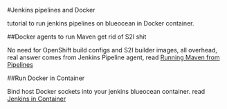#Jenkins pipelines and Docker

tutorial to run jenkins pipelines on blueocean in Docker container.

##Docker agents to run Maven get rid of S2I shit

No need for OpenShift build configs and S2I builder images, all overhead, real answer comes from Jenkins Pipeline agent, read [Running Maven from Pipelines](https://jenkins.io/doc/book/pipeline/docker/)

##Run Docker in Container

Bind host Docker sockets into your jenkins blueocean container.
read [Jenkins in Container](https://jenkins.io/doc/tutorials/create-a-pipeline-in-blue-ocean/)